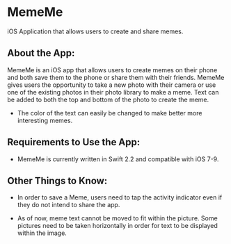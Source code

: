 # MemeMe
iOS Application that allows users to create and share memes.

## About the App:

MemeMe is an iOS app that allows users to create memes on their phone and both save them to the phone or share them with their friends. MemeMe gives users the opportunity to take a new photo with their camera or use one of the existing photos in their photo library to make a meme. Text can be added to both the top and bottom of the photo to create the meme. 

- The color of the text can easily be changed to make better more interesting memes.

## Requirements to Use the App:

- MemeMe is currently written in Swift 2.2 and compatible with iOS 7-9. 

## Other Things to Know:

- In order to save a Meme, users need to tap the activity indicator even if they do not intend to share the app. 

- As of now, meme text cannot be moved to fit within the picture. Some pictures need to be taken horizontally in order for text to be displayed within the image. 

